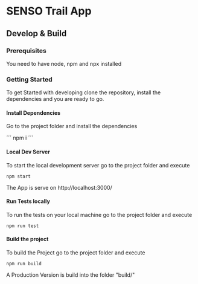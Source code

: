 # SENSO Trail App

## Develop & Build

### Prerequisites

You need to have node, npm and npx installed

### Getting Started

To get Started with developing clone the repository, install the dependencies and you are ready to go.


#### Install Dependencies
Go to the project folder and install the dependencies

´´´
npm i
´´´

#### Local Dev Server
To start the local development server go to the project folder and execute
```
npm start
```
The App is serve on http://localhost:3000/ 

#### Run Tests locally
To run the tests on your local machine go to the project folder and execute
```
npm run test
```

#### Build the project
To build the Project go to the project folder and execute
```
npm run build
```
A Production Version is build into the folder "build/"

